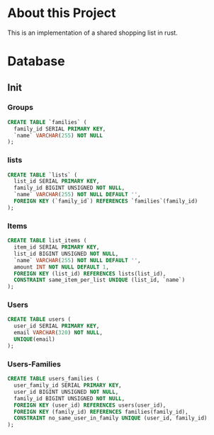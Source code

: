 # About this Project

This is an implementation of a shared shopping list in rust.

# Database

## Init

### Groups

```sql
CREATE TABLE `families` (
  family_id SERIAL PRIMARY KEY,
  `name` VARCHAR(255) NOT NULL
);
```

### lists

```sql
CREATE TABLE `lists` (
  list_id SERIAL PRIMARY KEY,
  family_id BIGINT UNSIGNED NOT NULL,
  `name` VARCHAR(255) NOT NULL DEFAULT '',
  FOREIGN KEY (`family_id`) REFERENCES `families`(family_id)
);
```

### Items

```sql
CREATE TABLE list_items (
  item_id SERIAL PRIMARY KEY,
  list_id BIGINT UNSIGNED NOT NULL,
  `name` VARCHAR(255) NOT NULL DEFAULT '',
  amount INT NOT NULL DEFAULT 1,
  FOREIGN KEY (list_id) REFERENCES lists(list_id),
  CONSTRAINT same_item_per_list UNIQUE (list_id, `name`)
);
```

### Users

```sql
CREATE TABLE users (
  user_id SERIAL PRIMARY KEY,
  email VARCHAR(320) NOT NULL,
  UNIQUE(email)
);
```

### Users-Families

```sql
CREATE TABLE users_families (
  user_family_id SERIAL PRIMARY KEY,
  user_id BIGINT UNSIGNED NOT NULL,
  family_id BIGINT UNSIGNED NOT NULL,
  FOREIGN KEY (user_id) REFERENCES users(user_id),
  FOREIGN KEY (family_id) REFERENCES families(family_id),
  CONSTRAINT no_same_user_in_family UNIQUE (user_id, family_id)
);
```
